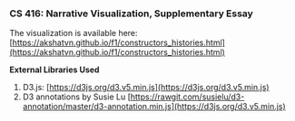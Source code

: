 ### CS 416: Narrative Visualization, Supplementary Essay


The visualization is available here: [https://akshatvn.github.io/f1/constructors_histories.html](https://akshatvn.github.io/f1/constructors_histories.html)


**External Libraries Used**



1. D3.js: [https://d3js.org/d3.v5.min.js](https://d3js.org/d3.v5.min.js)
2. D3 annotations by Susie Lu [https://rawgit.com/susielu/d3-annotation/master/d3-annotation.min.js](https://d3js.org/d3.v5.min.js)

